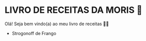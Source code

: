 # LIVRO DE RECEITAS DA MORIS :grapes:

Olá! Seja bem vindo(a) ao meu livro de receitas :woman_cook:

- Strogonoff de Frango

